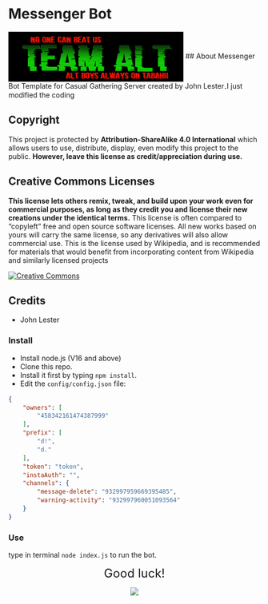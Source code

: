 # Messenger Bot
<img src="https://github.com/Farhan-XD/Farhan-XD/blob/264e78b84b30070514bd30a7e61c434d382db66e/Images%20;v/ALT.png" width="350" height="100" align="center">
 ## About
 Messenger Bot Template for Casual Gathering Server created by John Lester۔I just modified the coding

 ## Copyright
 This project is protected by **Attribution-ShareAlike 4.0 International** which allows users to use, distribute, display, even
 modify this project to the public.  __However, leave this license as credit/appreciation during use.__

 ## Creative Commons Licenses
 **This license lets others remix, tweak, and build upon your work even for commercial purposes, as long as they credit you and license their new creations under the identical terms.** This license is often compared to “copyleft” free and open  source software licenses.  All new works based on yours will carry the same license, so any derivatives will also allow commercial use.  This is the license used by Wikipedia, and is recommended for materials that would benefit from incorporating content from Wikipedia and similarly licensed projects

 [![Creative Commons](https://i.creativecommons.org/l/by-sa/4.0/88x31.png)](https://creativecommons.org/licenses/by-sa/4.0/ "Redirect to  Creative Commons")

 ## Credits
 - John Lester

 ### Install
 - Install node.js (V16 and above)
 - Clone this repo.
 - Install it first by typing `npm install`.<br>
 - Edit the `config/config.json` file:
 ```json
 {
     "owners": [
         "458342161474387999"
     ],
     "prefix": [
         "d!",
         "d."
     ],
     "token": "token",
     "instaAuth": "",
     "channels": {
         "message-delete": "932997959669395485",
         "warning-activity": "932997960051093564"
     }
 }
 ```
 ### Use
 type in terminal `node index.js` to run the bot.

 <p align="center"><font size = "5">Good luck!  </font><br></p>
 <p align="center"><img src="https://cdn.discordapp.com/attachments/519859252966457369/735280356441456641/4c64e343e788251fb15dac0f4c557337.gif" /></p>
